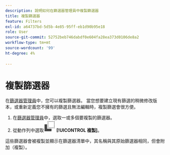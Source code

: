```yaml
---
description: 說明如何在篩選器管理員中複製篩選器
title: 複製篩選器
feature: Filters
exl-id: a64737bd-5d5b-4e85-95ff-eb1d90b95e18
role: User
source-git-commit: 52752beb746dabdf0e604fa28ea373d0106de8a2
workflow-type: tm+mt
source-wordcount: '99'
ht-degree: 4%

---
```


# 複製篩選器

在[篩選器管理員](manage-filters.md)中，您可以複製篩選器。 當您想要建立現有篩選的稍微修改版本，或重新定義您不擁有的篩選且無法編輯時，複製篩選會很方便。

1. 在[篩選器管理員](manage-filters.md)中，選取一或多個要複製的篩選器。
1. 從動作列中選取![複製](/help/assets/icons/Copy.svg) **[!UICONTROL 複製]**。

這些篩選器會被複製並顯示在篩選器清單中，其名稱與其原始篩選器相同，但會附加（複製）。
